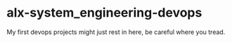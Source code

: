 # alx-system_engineering-devops
My first devops projects might just rest in here, be careful where you tread.
